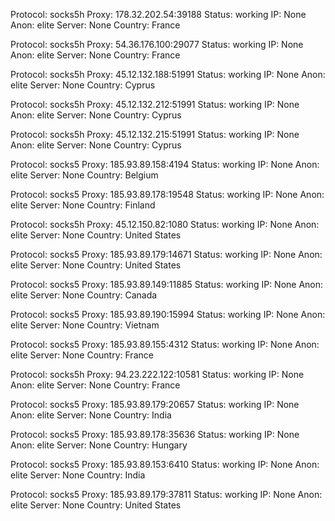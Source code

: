 Protocol: socks5h
Proxy: 178.32.202.54:39188
Status: working
IP: None
Anon: elite
Server: None
Country: France

Protocol: socks5h
Proxy: 54.36.176.100:29077
Status: working
IP: None
Anon: elite
Server: None
Country: France

Protocol: socks5h
Proxy: 45.12.132.188:51991
Status: working
IP: None
Anon: elite
Server: None
Country: Cyprus

Protocol: socks5h
Proxy: 45.12.132.212:51991
Status: working
IP: None
Anon: elite
Server: None
Country: Cyprus

Protocol: socks5h
Proxy: 45.12.132.215:51991
Status: working
IP: None
Anon: elite
Server: None
Country: Cyprus

Protocol: socks5
Proxy: 185.93.89.158:4194
Status: working
IP: None
Anon: elite
Server: None
Country: Belgium

Protocol: socks5
Proxy: 185.93.89.178:19548
Status: working
IP: None
Anon: elite
Server: None
Country: Finland

Protocol: socks5h
Proxy: 45.12.150.82:1080
Status: working
IP: None
Anon: elite
Server: None
Country: United States

Protocol: socks5
Proxy: 185.93.89.179:14671
Status: working
IP: None
Anon: elite
Server: None
Country: United States

Protocol: socks5
Proxy: 185.93.89.149:11885
Status: working
IP: None
Anon: elite
Server: None
Country: Canada

Protocol: socks5
Proxy: 185.93.89.190:15994
Status: working
IP: None
Anon: elite
Server: None
Country: Vietnam

Protocol: socks5
Proxy: 185.93.89.155:4312
Status: working
IP: None
Anon: elite
Server: None
Country: France

Protocol: socks5h
Proxy: 94.23.222.122:10581
Status: working
IP: None
Anon: elite
Server: None
Country: France

Protocol: socks5
Proxy: 185.93.89.179:20657
Status: working
IP: None
Anon: elite
Server: None
Country: India

Protocol: socks5
Proxy: 185.93.89.178:35636
Status: working
IP: None
Anon: elite
Server: None
Country: Hungary

Protocol: socks5
Proxy: 185.93.89.153:6410
Status: working
IP: None
Anon: elite
Server: None
Country: India

Protocol: socks5
Proxy: 185.93.89.179:37811
Status: working
IP: None
Anon: elite
Server: None
Country: United States

